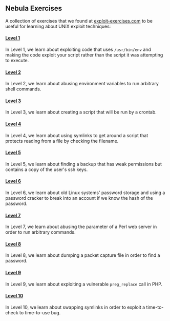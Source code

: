 
## Nebula Exercises

A collection of exercises that we found at [exploit-exercises.com](https://exploit-exercises.com/nebula/) to be useful for learning about UNIX exploit techniques:

#### [Level 1](https://github.com/runnersaw/SoftSysCalamitousCaribou/blob/master/Security/nebulaExploits/level01.md)

In Level 1, we learn about exploiting code that uses `/usr/bin/env` and making the code exploit your script rather than the script it was attempting to execute.

#### [Level 2](https://github.com/runnersaw/SoftSysCalamitousCaribou/blob/master/Security/nebulaExploits/level02.md)

In Level 2, we learn about abusing environment variables to run arbitrary shell commands.

#### [Level 3](https://github.com/runnersaw/SoftSysCalamitousCaribou/blob/master/Security/nebulaExploits/level03.md)

In Level 3, we learn about creating a script that will be run by a crontab.

#### [Level 4](https://github.com/runnersaw/SoftSysCalamitousCaribou/blob/master/Security/nebulaExploits/level04.md)

In Level 4, we learn about using symlinks to get around a script that protects reading from a file by checking the filename.

#### [Level 5](https://github.com/runnersaw/SoftSysCalamitousCaribou/blob/master/Security/nebulaExploits/level05.md)

In Level 5, we learn about finding a backup that has weak permissions but contains a copy of the user's ssh keys.

#### [Level 6](https://github.com/runnersaw/SoftSysCalamitousCaribou/blob/master/Security/nebulaExploits/level06.md)

In Level 6, we learn about old Linux systems' password storage and using a password cracker to break into an account if we know the hash of the password.

#### [Level 7](https://github.com/runnersaw/SoftSysCalamitousCaribou/blob/master/Security/nebulaExploits/level07.md)

In Level 7, we learn about abusing the parameter of a Perl web server in order to run arbitrary commands.

#### [Level 8](https://github.com/runnersaw/SoftSysCalamitousCaribou/blob/master/Security/nebulaExploits/level08.md)

In Level 8, we learn about dumping a packet capture file in order to find a password.

#### [Level 9](https://github.com/runnersaw/SoftSysCalamitousCaribou/blob/master/Security/nebulaExploits/level09.md)

In Level 9, we learn about exploiting a vulnerable `preg_replace` call in PHP.

#### [Level 10](https://github.com/runnersaw/SoftSysCalamitousCaribou/blob/master/Security/nebulaExploits/level10.md)

In Level 10, we learn about swapping symlinks in order to exploit a time-to-check to time-to-use bug.
